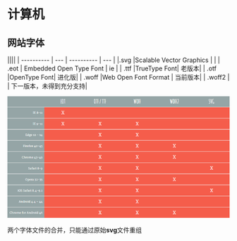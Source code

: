 # 计算机

## 网站字体

||||
| ---------- | ---         | ---------- | --- |
|.svg         |Scalable Vector Graphics |         |
| .eot      | Embedded Open Type Font |  ie      |
| .ttf      |TrueType Font|     老版本|
| .otf    |OpenType Font|     进化版|
| .woff    |Web Open Font Format |    当前版本|
| .woff2    |          |   下一版本，未得到充分支持|

![solar](./img/cross-browser-support.png)

两个字体文件的合并，只能通过原始**svg**文件重组
